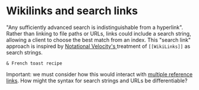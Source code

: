 # Wikilinks and search links

"Any sufficiently advanced search is indistinguishable from a hyperlink". Rather than linking to file paths or URLs, links could include a search string, allowing a client to choose the best match from an index. This "search link" approach is inspired by [Notational Velocity's ](https://notational.net/) treatment of `[[WikiLinks]]` as search strings.

```
& French toast recipe
```

Important: we must consider how this would interact with [multiple reference links](multi-ref-links.md). How might the syntax for search strings and URLs be differentiable?